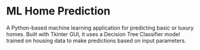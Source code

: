 # ML Home Prediction
A Python-based machine learning application for predicting basic or luxury homes.
Built with Tkinter GUI, it uses a Decision Tree Classifier model trained on housing data
to make predictions based on input parameters.

